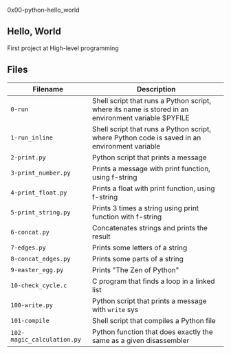 0x00-python-hello_world
## Hello, World
First project at High-level programming

## Files
| Filename | Description |
| -------- | ----------- |
| `0-run` | Shell script that runs a Python script, where its name is stored in an environment variable $PYFILE|
| `1-run_inline` | Shell script that runs a Python script, where Python code is saved in an environment variable |
| `2-print.py` | Python script that prints a message |
| `3-print_number.py` | Prints a message with print function, using f-string |
| `4-print_float.py` | Prints a float with print function, using f-string |
| `5-print_string.py` | Prints 3 times a string using print function with f-string |
| `6-concat.py` | Concatenates strings and prints the result |
| `7-edges.py` | Prints some letters of a string |
| `8-concat_edges.py` | Prints some parts of a string |
| `9-easter_egg.py` | Prints "The Zen of Python" |
| `10-check_cycle.c` | C program that finds a loop in a linked list |
| `100-write.py` | Python script that prints a message with `write` sys |
| `101-compile` | Shell script that compiles a Python file |
| `102-magic_calculation.py` | Python function that does exactly the same as a given disassembler |

